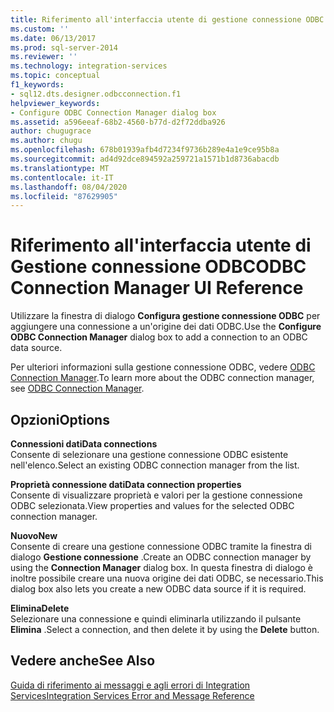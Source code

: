 ```yaml
---
title: Riferimento all'interfaccia utente di gestione connessione ODBC | Microsoft Docs
ms.custom: ''
ms.date: 06/13/2017
ms.prod: sql-server-2014
ms.reviewer: ''
ms.technology: integration-services
ms.topic: conceptual
f1_keywords:
- sql12.dts.designer.odbcconnection.f1
helpviewer_keywords:
- Configure ODBC Connection Manager dialog box
ms.assetid: a596eeaf-68b2-4560-b77d-d2f72ddba926
author: chugugrace
ms.author: chugu
ms.openlocfilehash: 678b01939afb4d7234f9736b289e4a1e9ce95b8a
ms.sourcegitcommit: ad4d92dce894592a259721a1571b1d8736abacdb
ms.translationtype: MT
ms.contentlocale: it-IT
ms.lasthandoff: 08/04/2020
ms.locfileid: "87629905"
---
```

# <a name="odbc-connection-manager-ui-reference"></a><span data-ttu-id="559b6-102">Riferimento all'interfaccia utente di Gestione connessione ODBC</span><span class="sxs-lookup"><span data-stu-id="559b6-102">ODBC Connection Manager UI Reference</span></span>
  <span data-ttu-id="559b6-103">Utilizzare la finestra di dialogo **Configura gestione connessione ODBC** per aggiungere una connessione a un'origine dei dati ODBC.</span><span class="sxs-lookup"><span data-stu-id="559b6-103">Use the **Configure ODBC Connection Manager** dialog box to add a connection to an ODBC data source.</span></span>  
  
 <span data-ttu-id="559b6-104">Per ulteriori informazioni sulla gestione connessione ODBC, vedere [ODBC Connection Manager](connection-manager/odbc-connection-manager.md).</span><span class="sxs-lookup"><span data-stu-id="559b6-104">To learn more about the ODBC connection manager, see [ODBC Connection Manager](connection-manager/odbc-connection-manager.md).</span></span>  
  
## <a name="options"></a><span data-ttu-id="559b6-105">Opzioni</span><span class="sxs-lookup"><span data-stu-id="559b6-105">Options</span></span>  
 <span data-ttu-id="559b6-106">**Connessioni dati**</span><span class="sxs-lookup"><span data-stu-id="559b6-106">**Data connections**</span></span>  
 <span data-ttu-id="559b6-107">Consente di selezionare una gestione connessione ODBC esistente nell'elenco.</span><span class="sxs-lookup"><span data-stu-id="559b6-107">Select an existing ODBC connection manager from the list.</span></span>  
  
 <span data-ttu-id="559b6-108">**Proprietà connessione dati**</span><span class="sxs-lookup"><span data-stu-id="559b6-108">**Data connection properties**</span></span>  
 <span data-ttu-id="559b6-109">Consente di visualizzare proprietà e valori per la gestione connessione ODBC selezionata.</span><span class="sxs-lookup"><span data-stu-id="559b6-109">View properties and values for the selected ODBC connection manager.</span></span>  
  
 <span data-ttu-id="559b6-110">**Nuovo**</span><span class="sxs-lookup"><span data-stu-id="559b6-110">**New**</span></span>  
 <span data-ttu-id="559b6-111">Consente di creare una gestione connessione ODBC tramite la finestra di dialogo **Gestione connessione** .</span><span class="sxs-lookup"><span data-stu-id="559b6-111">Create an ODBC connection manager by using the **Connection Manager** dialog box.</span></span> <span data-ttu-id="559b6-112">In questa finestra di dialogo è inoltre possibile creare una nuova origine dei dati ODBC, se necessario.</span><span class="sxs-lookup"><span data-stu-id="559b6-112">This dialog box also lets you create a new ODBC data source if it is required.</span></span>  
  
 <span data-ttu-id="559b6-113">**Elimina**</span><span class="sxs-lookup"><span data-stu-id="559b6-113">**Delete**</span></span>  
 <span data-ttu-id="559b6-114">Selezionare una connessione e quindi eliminarla utilizzando il pulsante **Elimina** .</span><span class="sxs-lookup"><span data-stu-id="559b6-114">Select a connection, and then delete it by using the **Delete** button.</span></span>  
  
## <a name="see-also"></a><span data-ttu-id="559b6-115">Vedere anche</span><span class="sxs-lookup"><span data-stu-id="559b6-115">See Also</span></span>  
 [<span data-ttu-id="559b6-116">Guida di riferimento ai messaggi e agli errori di Integration Services</span><span class="sxs-lookup"><span data-stu-id="559b6-116">Integration Services Error and Message Reference</span></span>](../../2014/integration-services/integration-services-error-and-message-reference.md)  
  
  
